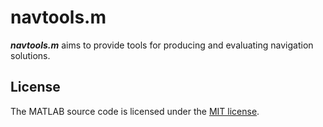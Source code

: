 # navtools.m

***navtools.m*** aims to provide tools for producing and evaluating navigation solutions.

## License

The MATLAB source code is licensed under the [MIT license](LICENSE.md).
